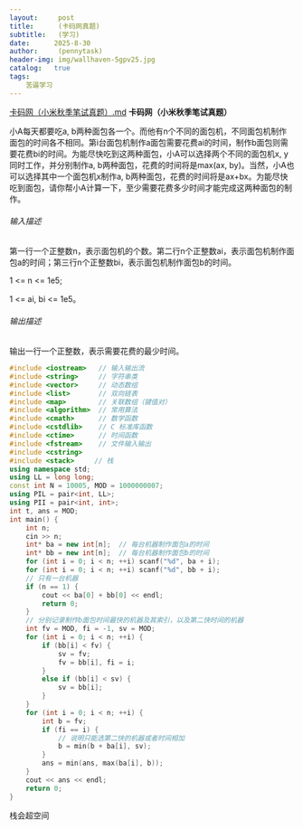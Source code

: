 ```yaml
---
layout:     post
title:      (卡码网真题)
subtitle:   (学习)
date:      2025-8-30
author:     (pennytask)
header-img: img/wallhaven-5gpv25.jpg
catalog:   true
tags:
    苦逼学习
---
```

[卡码网（小米秋季笔试真题）.md](https://github.com/user-attachments/files/22058312/default.md)
**卡码网（小米秋季笔试真题）**

   小A每天都要吃a, b两种面包各一个。而他有n个不同的面包机，不同面包机制作面包的时间各不相同。第i台面包机制作a面包需要花费ai的时间，制作b面包则需要花费bi的时间。为能尽快吃到这两种面包，小A可以选择两个不同的面包机x, y同时工作，并分别制作a, b两种面包，花费的时间将是max(ax, by)。当然，小A也可以选择其中一个面包机x制作a, b两种面包，花费的时间将是ax+bx。为能尽快吃到面包，请你帮小A计算一下，至少需要花费多少时间才能完成这两种面包的制作。

###### 输入描述

第一行一个正整数n，表示面包机的个数。第二行n个正整数ai，表示面包机制作面包a的时间；第三行n个正整数bi，表示面包机制作面包b的时间。

1 <= n <= 1e5;

1 <= ai, bi <= 1e5。

###### 输出描述

输出一行一个正整数，表示需要花费的最少时间。

```c++
#include <iostream>   // 输入输出流
#include <string>     // 字符串类
#include <vector>     // 动态数组
#include <list>       // 双向链表
#include <map>        // 关联数组（键值对）
#include <algorithm>  // 常用算法
#include <cmath>      // 数学函数
#include <cstdlib>    // C 标准库函数
#include <ctime>      // 时间函数
#include <fstream>    // 文件输入输出
#include <cstring> 
#include <stack>     // 栈
using namespace std;
using LL = long long;
const int N = 10005, MOD = 1000000007;
using PIL = pair<int, LL>;
using PII = pair<int, int>;
int t, ans = MOD;
int main() {
    int n;
    cin >> n;
    int* ba = new int[n];  // 每台机器制作面包a的时间
    int* bb = new int[n];  // 每台机器制作面包b的时间
    for (int i = 0; i < n; ++i) scanf("%d", ba + i);
    for (int i = 0; i < n; ++i) scanf("%d", bb + i);
    // 只有一台机器
    if (n == 1) {
        cout << ba[0] + bb[0] << endl;
        return 0;
    }
    // 分别记录制作b面包时间最快的机器及其索引，以及第二快时间的机器
    int fv = MOD, fi = -1, sv = MOD;
    for (int i = 0; i < n; ++i) {
        if (bb[i] < fv) {
            sv = fv;
            fv = bb[i], fi = i;
        }
        else if (bb[i] < sv) {
            sv = bb[i];
        }
    }
    for (int i = 0; i < n; ++i) {
        int b = fv;
        if (fi == i) {
            // 说明只能选第二快的机器或者时间相加
            b = min(b + ba[i], sv);
        }
        ans = min(ans, max(ba[i], b));
    }
    cout << ans << endl;
    return 0;
}
```

  栈会超空间
